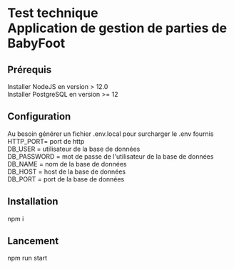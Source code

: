 # Test technique<br> Application de gestion de parties de BabyFoot

## Prérequis

Installer NodeJS en version > 12.0  
Installer PostgreSQL en version >= 12

## Configuration

Au besoin générer un fichier .env.local pour surcharger le .env fournis  
HTTP_PORT= port de http  
DB_USER = utilisateur de la base de données  
DB_PASSWORD = mot de passe de l'utilisateur de la base de données  
DB_NAME = nom de la base de données  
DB_HOST = host de la base de données  
DB_PORT = port de la base de données

## Installation

npm i

## Lancement

npm run start

